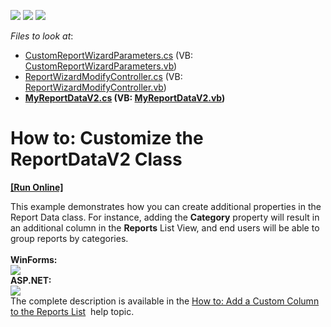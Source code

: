 <!-- default badges list -->
![](https://img.shields.io/endpoint?url=https://codecentral.devexpress.com/api/v1/VersionRange/128589199/14.1.3%2B)
[![](https://img.shields.io/badge/Open_in_DevExpress_Support_Center-FF7200?style=flat-square&logo=DevExpress&logoColor=white)](https://supportcenter.devexpress.com/ticket/details/T154234)
[![](https://img.shields.io/badge/📖_How_to_use_DevExpress_Examples-e9f6fc?style=flat-square)](https://docs.devexpress.com/GeneralInformation/403183)
<!-- default badges end -->
<!-- default file list -->
*Files to look at*:

* [CustomReportWizardParameters.cs](./CS/CustomizeReportDataExample.Module.Win/CustomReportWizardParameters.cs) (VB: [CustomReportWizardParameters.vb](./VB/CustomizeReportDataExample.Module.Win/CustomReportWizardParameters.vb))
* [ReportWizardModifyController.cs](./CS/CustomizeReportDataExample.Module.Win/ReportWizardModifyController.cs) (VB: [ReportWizardModifyController.vb](./VB/CustomizeReportDataExample.Module.Win/ReportWizardModifyController.vb))
* **[MyReportDataV2.cs](./CS/CustomizeReportDataExample.Module/BusinessObjects/MyReportDataV2.cs) (VB: [MyReportDataV2.vb](./VB/CustomizeReportDataExample.Module/BusinessObjects/MyReportDataV2.vb))**
<!-- default file list end -->
# How to: Customize the ReportDataV2 Class
<!-- run online -->
**[[Run Online]](https://codecentral.devexpress.com/t154234)**
<!-- run online end -->


This example demonstrates how you can create additional properties in the Report Data class. For instance, adding the <strong>Category</strong> property will result in an additional column in the <strong>Reports</strong> List View, and end users will be able to group reports by categories.<br><br><strong>WinForms:</strong><br><img src="https://raw.githubusercontent.com/DevExpress-Examples/how-to-customize-the-reportdatav2-class-t154234/14.1.3+/media/2064f248-59d4-11e4-80ba-00155d624807.png"><br><strong>ASP.NET:</strong><br><img src="https://raw.githubusercontent.com/DevExpress-Examples/how-to-customize-the-reportdatav2-class-t154234/14.1.3+/media/2e3e4317-59d4-11e4-80ba-00155d624807.png"><br>The complete description is available in the <a href="https://documentation.devexpress.com/eXpressAppFramework/CustomDocument113672.aspx">How to: Add a Custom Column to the Reports List</a>  help topic.

<br/>


